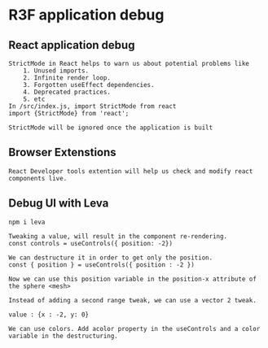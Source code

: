 # R3F application debug

## React application debug

    StrictMode in React helps to warn us about potential problems like
        1. Unused imports.
        2. Infinite render loop.
        3. Forgotten useEffect dependencies.
        4. Deprecated practices.
        5. etc
    In /src/index.js, import StrictMode from react
    import {StrictMode} from 'react';

    StrictMode will be ignored once the application is built

## Browser Extenstions

    React Developer tools extention will help us check and modify react components live.

## Debug UI with Leva

    npm i leva

    Tweaking a value, will result in the component re-rendering.
    const controls = useControls({ position: -2})

    We can destructure it in order to get only the position.
    const { position } = useControls({ position : -2 })

    Now we can use this position variable in the position-x attribute of the sphere <mesh>

    Instead of adding a second range tweak, we can use a vector 2 tweak.

    value : {x : -2, y: 0}

    We can use colors. Add acolor property in the useControls and a color variable in the destructuring.
